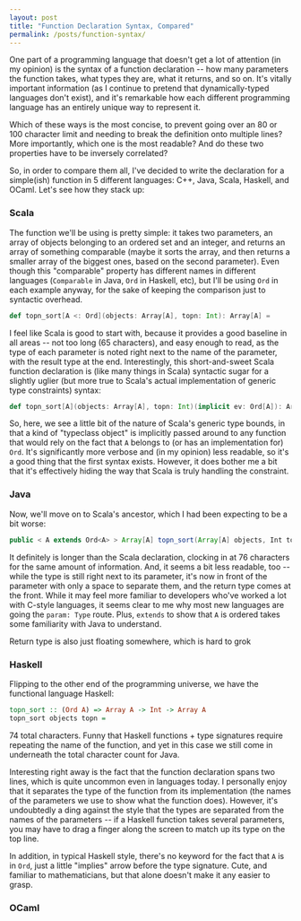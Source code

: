 ```yaml
---
layout: post
title: "Function Declaration Syntax, Compared"
permalink: /posts/function-syntax/
---
```


One part of a programming language that doesn't get a lot of attention (in my opinion) is the syntax of a function declaration -- how many parameters the function takes, what types they are, what it returns, and so on. It's vitally important information (as I continue to pretend that dynamically-typed languages don't exist), and it's remarkable how each different programming language has an entirely unique way to represent it.

Which of these ways is the most concise, to prevent going over an 80 or 100 character limit and needing to break the definition onto multiple lines? More importantly, which one is the most readable? And do these two properties have to be inversely correlated?

So, in order to compare them all, I've decided to write the declaration for a simple(ish) function in 5 different languages: C++, Java, Scala, Haskell, and OCaml. Let's see how they stack up:

### Scala

The function we'll be using is pretty simple: it takes two parameters, an array of objects belonging to an ordered set and an integer, and returns an array of something comparable (maybe it sorts the array, and then returns a smaller array of the biggest ones, based on the second parameter). Even though this "comparable" property has different names in different languages (`Comparable` in Java, `Ord` in Haskell, etc), but I'll be using `Ord` in each example anyway, for the sake of keeping the comparison just to syntactic overhead.

```scala
def topn_sort[A <: Ord](objects: Array[A], topn: Int): Array[A] = 
```

I feel like Scala is good to start with, because it provides a good baseline in all areas -- not too long (65 characters), and easy enough to read, as the type of each parameter is noted right next to the name of the parameter, with the result type at the end. Interestingly, this short-and-sweet Scala function declaration is (like many things in Scala) syntactic sugar for a slightly uglier (but more true to Scala's actual implementation of generic type constraints) syntax:

```scala
def topn_sort[A](objects: Array[A], topn: Int)(implicit ev: Ord[A]): Array[A] = 
```

So, here, we see a little bit of the nature of Scala's generic type bounds, in that a kind of "typeclass object" is implicitly passed around to any function that would rely on the fact that `A` belongs to (or has an implementation for) `Ord`. It's significantly more verbose and (in my opinion) less readable, so it's a good thing that the first syntax exists. However, it does bother me a bit that it's effectively hiding the way that Scala is truly handling the constraint.

### Java

Now, we'll move on to Scala's ancestor, which I had been expecting to be a bit worse:

```java
public < A extends Ord<A> > Array[A] topn_sort(Array[A] objects, Int topn) {
```

It definitely is longer than the Scala declaration, clocking in at 76 characters for the same amount of information. And, it seems a bit less readable, too -- while the type is still right next to its parameter, it's now in front of the parameter with only a space to separate them, and the return type comes at the front. While it may feel more familiar to developers who've worked a lot with C-style languages, it seems clear to me why most new languages are going the `param: Type` route. Plus, `extends` to show that `A` is ordered takes some familiarity with Java to understand.

Return type is also just floating somewhere, which is hard to grok


### Haskell

Flipping to the other end of the programming universe, we have the functional language Haskell:

```haskell
topn_sort :: (Ord A) => Array A -> Int -> Array A
topn_sort objects topn = 
```

74 total characters. Funny that Haskell functions + type signatures require repeating the name of the function, and yet in this case we still come in underneath the total character count for Java.

Interesting right away is the fact that the function declaration spans two lines, which is quite uncommon even in languages today. I personally enjoy that it separates the type of the function from its implementation (the names of the parameters we use to show what the function does). However, it's undoubtedly a ding against the style that the types are separated from the names of the parameters -- if a Haskell function takes several parameters, you may have to drag a finger along the screen to match up its type on the top line.

In addition, in typical Haskell style, there's no keyword for the fact that `A` is in `Ord`, just a little "implies" arrow before the type signature. Cute, and familiar to mathematicians, but that alone doesn't make it any easier to grasp.

### OCaml

